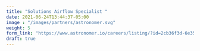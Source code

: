 ```yaml
---
title: "Solutions Airflow Specialist "
date: 2021-06-24T13:44:37-05:00
image : "/images/partners/astronomer.svg"
weight: 5
form_link: "https://www.astronomer.io/careers/listing/?id=2cb36f3d-6e35-4f9d-acd3-04dd00ce1596"
draft: true
---
```



